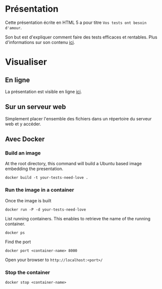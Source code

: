 # Présentation

Cette présentation écrite en HTML 5 a pour titre `Vos tests ont besoin d'amour`.

Son but est d'expliquer comment faire des tests efficaces et rentables. Plus d'informations sur son contenu
[ici](http://www.fierdecoder.fr/2014/11/vos-tests-ont-besoin-damour/).

# Visualiser

## En ligne

La présentation est visible en ligne [ici](http://files.fierdecoder.fr/your-tests-need-love/).

## Sur un serveur web

Simplement placer l'ensemble des fichiers dans un répertoire du serveur web et y accéder.

## Avec Docker

### Build an image

At the root directory, this command will build a Ubuntu based image embedding the presentation.

    docker build -t your-tests-need-love .

### Run the image in a container

Once the image is built

    docker run -P -d your-tests-need-love

List running containers. This enables to retrieve the name of the running container.

    docker ps

Find the port

    docker port <container-name> 8000

Open your browser to `http://localhost:<port>/`

### Stop the container

    docker stop <container-name>
